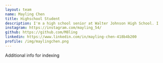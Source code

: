 ```yaml
---
layout: team
name: Mayling Chen
title: Highschool Student
description: I'm a high school senior at Walter Johnson High School. I love learning about statistics and am interested in becoming a programmer one day. I also have a keen interest in photography and film.
instagram: https://instagram.com/mayling_54/
github: https://github.com/M8ling 
linkedin: https://www.linkedin.com/in/mayling-chen-418b4b200
profile: /img/maylingchen.png
---
```


Additional info for indexing

